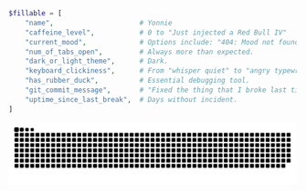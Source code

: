 ```php
$fillable = [
    "name",                     # Yonnie
    "caffeine_level",           # 0 to "Just injected a Red Bull IV"
    "current_mood",             # Options include: "404: Mood not found" or "200: OK"
    "num_of_tabs_open",         # Always more than expected.
    "dark_or_light_theme",      # Dark.
    "keyboard_clickiness",      # From "whisper quiet" to "angry typewriter".
    "has_rubber_duck",          # Essential debugging tool.
    "git_commit_message",       # "Fixed the thing that I broke last time"
    "uptime_since_last_break",  # Days without incident.
]
```

![snake gif](https://github.com/Fillable/Fillable/blob/main/github-contribution-grid-snake-dark.svg)
